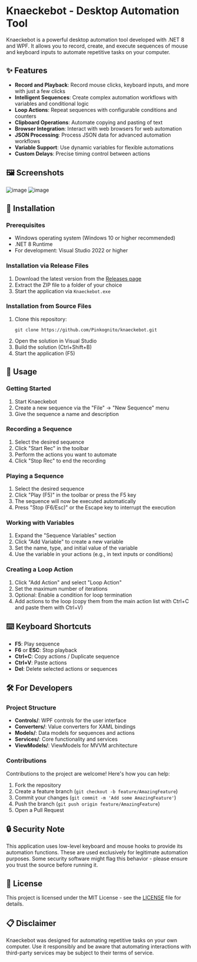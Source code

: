 # Knaeckebot - Desktop Automation Tool

Knaeckebot is a powerful desktop automation tool developed with .NET 8 and WPF. It allows you to record, create, and execute sequences of mouse and keyboard inputs to automate repetitive tasks on your computer.

## ✨ Features

- **Record and Playback**: Record mouse clicks, keyboard inputs, and more with just a few clicks
- **Intelligent Sequences**: Create complex automation workflows with variables and conditional logic
- **Loop Actions**: Repeat sequences with configurable conditions and counters
- **Clipboard Operations**: Automate copying and pasting of text
- **Browser Integration**: Interact with web browsers for web automation
- **JSON Processing**: Process JSON data for advanced automation workflows
- **Variable Support**: Use dynamic variables for flexible automations
- **Custom Delays**: Precise timing control between actions

## 🖼️ Screenshots
![image](https://github.com/user-attachments/assets/762acec4-b98a-401a-ab96-786dd1b94479)
![image](https://github.com/user-attachments/assets/53ded1aa-ea39-4629-a07e-6ad3a048ebfe)


## 🔧 Installation

### Prerequisites

- Windows operating system (Windows 10 or higher recommended)
- .NET 8 Runtime
- For development: Visual Studio 2022 or higher

### Installation via Release Files

1. Download the latest version from the [Releases page](https://github.com/Pinkognito/knaeckebot/releases)
2. Extract the ZIP file to a folder of your choice
3. Start the application via `Knaeckebot.exe`

### Installation from Source Files

1. Clone this repository:
   ```
   git clone https://github.com/Pinkognito/knaeckebot.git
   ```
2. Open the solution in Visual Studio
3. Build the solution (Ctrl+Shift+B)
4. Start the application (F5)

## 🚀 Usage

### Getting Started

1. Start Knaeckebot
2. Create a new sequence via the "File" → "New Sequence" menu
3. Give the sequence a name and description

### Recording a Sequence

1. Select the desired sequence
2. Click "Start Rec" in the toolbar
3. Perform the actions you want to automate
4. Click "Stop Rec" to end the recording

### Playing a Sequence

1. Select the desired sequence
2. Click "Play (F5)" in the toolbar or press the F5 key
3. The sequence will now be executed automatically
4. Press "Stop (F6/Esc)" or the Escape key to interrupt the execution

### Working with Variables

1. Expand the "Sequence Variables" section
2. Click "Add Variable" to create a new variable
3. Set the name, type, and initial value of the variable
4. Use the variable in your actions (e.g., in text inputs or conditions)

### Creating a Loop Action

1. Click "Add Action" and select "Loop Action"
2. Set the maximum number of iterations
3. Optional: Enable a condition for loop termination
4. Add actions to the loop (copy them from the main action list with Ctrl+C and paste them with Ctrl+V)

## ⌨️ Keyboard Shortcuts

- **F5**: Play sequence
- **F6** or **ESC**: Stop playback
- **Ctrl+C**: Copy actions / Duplicate sequence
- **Ctrl+V**: Paste actions
- **Del**: Delete selected actions or sequences

## 🛠️ For Developers

### Project Structure

- **Controls/**: WPF controls for the user interface
- **Converters/**: Value converters for XAML bindings
- **Models/**: Data models for sequences and actions
- **Services/**: Core functionality and services
- **ViewModels/**: ViewModels for MVVM architecture

### Contributions

Contributions to the project are welcome! Here's how you can help:

1. Fork the repository
2. Create a feature branch (`git checkout -b feature/AmazingFeature`)
3. Commit your changes (`git commit -m 'Add some AmazingFeature'`)
4. Push the branch (`git push origin feature/AmazingFeature`)
5. Open a Pull Request

## 🔒 Security Note

This application uses low-level keyboard and mouse hooks to provide its automation functions. These are used exclusively for legitimate automation purposes. Some security software might flag this behavior - please ensure you trust the source before running it.

## 📜 License

This project is licensed under the MIT License - see the [LICENSE](LICENSE) file for details.

## 📋 Disclaimer

Knaeckebot was designed for automating repetitive tasks on your own computer. Use it responsibly and be aware that automating interactions with third-party services may be subject to their terms of service.
